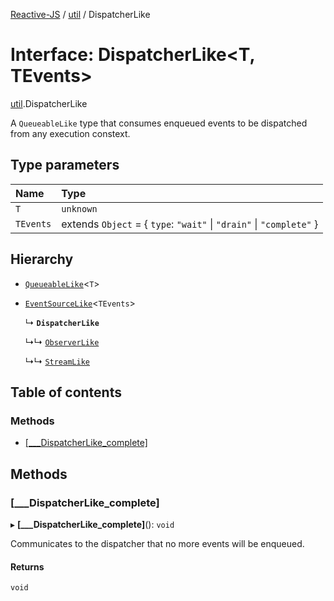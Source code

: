 [Reactive-JS](../README.md) / [util](../modules/util.md) / DispatcherLike

# Interface: DispatcherLike<T, TEvents\>

[util](../modules/util.md).DispatcherLike

A `QueueableLike` type that consumes enqueued events to
be dispatched from any execution constext.

## Type parameters

| Name | Type |
| :------ | :------ |
| `T` | `unknown` |
| `TEvents` | extends `Object` = { `type`: ``"wait"`` \| ``"drain"`` \| ``"complete"``  } |

## Hierarchy

- [`QueueableLike`](util.QueueableLike.md)<`T`\>

- [`EventSourceLike`](util.EventSourceLike.md)<`TEvents`\>

  ↳ **`DispatcherLike`**

  ↳↳ [`ObserverLike`](rx.ObserverLike.md)

  ↳↳ [`StreamLike`](streaming.StreamLike.md)

## Table of contents

### Methods

- [[\_\_\_DispatcherLike\_complete]](util.DispatcherLike.md#[___dispatcherlike_complete])

## Methods

### [\_\_\_DispatcherLike\_complete]

▸ **[___DispatcherLike_complete]**(): `void`

Communicates to the dispatcher that no more events will be enqueued.

#### Returns

`void`
